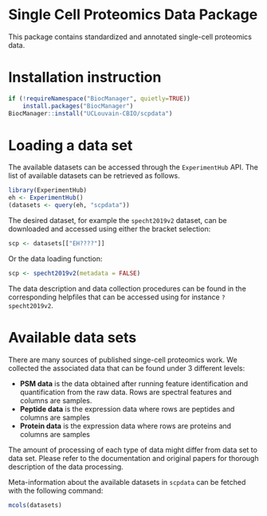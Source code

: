 
# Single Cell Proteomics Data Package

This package contains standardized and annotated single-cell proteomics data.

# Installation instruction 

```r
if (!requireNamespace("BiocManager", quietly=TRUE))
    install.packages("BiocManager")
BiocManager::install("UCLouvain-CBIO/scpdata")
```

# Loading a data set 

The available datasets can be accessed through the `ExperimentHub` API. The list
of available datasets can be retrieved as follows.

```r
library(ExperimentHub)
eh <- ExperimentHub()
(datasets <- query(eh, "scpdata"))
```

The desired dataset, for example the `specht2019v2` dataset, can be downloaded 
and accessed using either the bracket selection:

```r
scp <- datasets[["EH????"]]
```

Or the data loading function:

```r
scp <- specht2019v2(metadata = FALSE)
```

The data description and data collection procedures can be found in the 
corresponding helpfiles that can be accessed using for instance `?specht2019v2`.

# Available data sets

There are many sources of published singe-cell proteomics work. We collected the
associated data that can be found under 3 different levels:

* **PSM data** is the data obtained after running feature identification and 
quantification from the raw data. Rows are spectral features and columns are 
samples.
* **Peptide data** is the expression data where rows are peptides and columns 
are samples
* **Protein data** is the expression data where rows are proteins and columns 
are samples

The amount of processing of each type of data might differ from data set to data 
set. Please refer to the documentation and original papers for thorough 
description of the data processing. 

Meta-information about the available datasets in `scpdata` can be fetched with 
the following command: 

```r
mcols(datasets)
```
